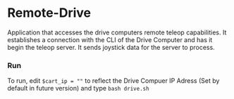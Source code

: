 # Remote-Drive

Application that accesses the drive computers remote teleop capabilities. It establishes a connection with the CLI of the Drive Computer and has it begin the teleop server. It sends joystick data for the server to process. 

### Run

To run, edit ```$cart_ip = ""``` to reflect the Drive Compuer IP Adress (Set by default in future version) and type ```bash drive.sh```


